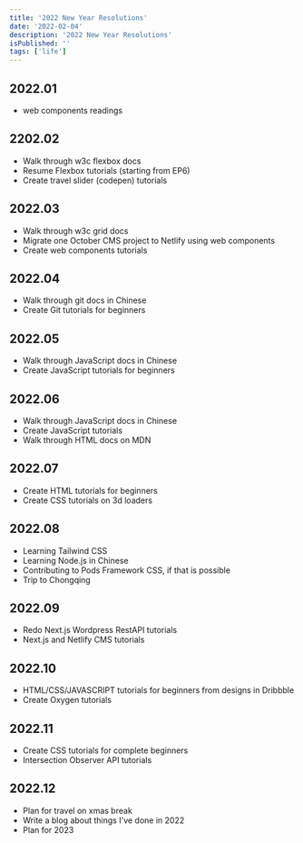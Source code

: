 ```yaml
---
title: '2022 New Year Resolutions'
date: '2022-02-04'
description: '2022 New Year Resolutions'
isPublished: ''
tags: ['life']
---
```


## 2022.01

- web components readings

## 2202.02

- Walk through w3c flexbox docs
- Resume Flexbox tutorials (starting from EP6)
- Create travel slider (codepen) tutorials

## 2022.03

- Walk through w3c grid docs
- Migrate one October CMS project to Netlify using web components
- Create web components tutorials

## 2022.04

- Walk through git docs in Chinese
- Create Git tutorials for beginners

## 2022.05

- Walk through JavaScript docs in Chinese
- Create JavaScript tutorials for beginners

## 2022.06

- Walk through JavaScript docs in Chinese
- Create JavaScript tutorials
- Walk through HTML docs on MDN

## 2022.07

- Create HTML tutorials for beginners
- Create CSS tutorials on 3d loaders

## 2022.08

- Learning Tailwind CSS
- Learning Node.js in Chinese
- Contributing to Pods Framework CSS, if that is possible
- Trip to Chongqing

## 2022.09

- Redo Next.js Wordpress RestAPI tutorials
- Next.js and Netlify CMS tutorials

## 2022.10

- HTML/CSS/JAVASCRIPT tutorials for beginners from designs in Dribbble
- Create Oxygen tutorials

## 2022.11

- Create CSS tutorials for complete beginners
- Intersection Observer API tutorials

## 2022.12

- Plan for travel on xmas break
- Write a blog about things I've done in 2022
- Plan for 2023
